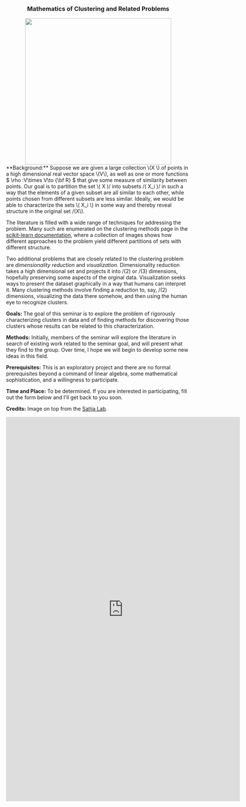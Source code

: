 <script type="text/javascript" src="https://cdnjs.cloudflare.com/ajax/libs/mathjax/2.7.5/latest.js?config=TeX-MML-AM_CHTML"></script>

<center>
<h3> Mathematics of Clustering and Related Problems</h3>
<img src="https://satijalab.org/img/tsne-example.png" width="400">
</center>
**Background:** Suppose we are given a large collection \(X \) of points in a high dimensional real vector space \(V\), as well as one or more 
functions $ \rho :V\times V\to {\bf R} $ that give some measure of similarity between points.  Our goal is to partition
the set \( X )/ into subsets /( X_i )/ in such a way that the elements of a given subset are all similar to each other, while
points chosen from different subsets are less similar.  Ideally, we would be able to characterize the sets \( X_i \) in 
some way and thereby reveal structure in the original set /(X\).

The literature is filled with a wide range of techniques for addressing the problem.  Many such are enumerated on 
the clustering methods page in the  [scikit-learn documentation](https://scikit-learn.org/stable/modules/clustering.html),
where a collection of images shows how different approaches to the problem yield different partitions of sets with different structure.

Two additional problems that are closely related to the clustering problem are *dimensionality reduction* and *visualization.*  Dimensionality
reduction takes a high dimensional set and projects it into /(2\) or /(3\) dimensions, hopefully preserving some aspects of the orginal data.
Visualization seeks ways to present the dataset graphically in a way that humans can interpret it.    Many clustering methods
involve finding a reduction to, say, /(2\) dimensions, visualizing the data there somehow, and then using the human eye to recognize clusters.

**Goals:** The goal of this seminar is to explore the problem of rigorously characterizing clusters in data and of finding methods for discovering those
clusters whose results can be related to this characterization.

**Methods:** Initially, members of the seminar will explore the literature in search of existing work related to the seminar goal, and will present
what they find to the group.  Over time, I hope we will begin to develop some new ideas in this field.

**Prerequisites:** This is an exploratory project and there are no formal prerequisites beyond  a command of linear algebra,
some mathematical sophistication, and a willingness to participate.

**Time and Place:** To be determined.  If you are interested in participating, fill out the form below and I'll get back to you soon.

**Credits:** Image on top from the [Satija Lab](https://satijalab.org).

<iframe src="https://docs.google.com/forms/d/e/1FAIpQLSfvvQaIB6jUgfqtgDw8M9BkFM-wD3_9z_LQUuc1eQQpqURnDg/viewform?embedded=true" width="640" height="1051" frameborder="0" marginheight="0" marginwidth="0">Loading…</iframe>

